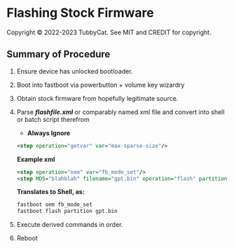 # Flashing Stock Firmware
Copyright © 2022-2023 TubbyCat.
See MIT and CREDIT for copyright.

**Summary of Procedure**
-----
1. Ensure device has unlocked bootloader. 
2. Boot into fastboot via powerbutton + volume key wizardry
3. Obtain stock firmware from hopefully legitimate source. 
4. Parse **_flashfile.xml_** or comparably named xml file and convert into shell or batch script therefrom
    * **Always Ignore**  
     ```xml 
    <step operation="getvar" var="max-sparse-size"/>
     ``` 
   
    **Example xml** 
    ```xml
    <step operation="oem" var="fb_mode_set"/> 
    <step MD5="blahblah" filename="gpt.bin" operation="flash" partition="partition"/> 
    ```
   **Translates to Shell, as:**
   ```sh
   fastboot oem fb_mode_set
   fastboot flash partition gpt.bin
   ```

5. Execute derived commands in order.
6. Reboot
